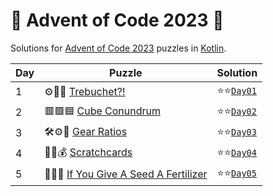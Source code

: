 # 🎄 Advent of Code 2023 🎄

Solutions for [Advent of Code 2023](https://adventofcode.com/2023/) puzzles in [Kotlin](https://kotlinlang.org/).

| Day | Puzzle                                                                        | Solution                                      |
|-----|-------------------------------------------------------------------------------|-----------------------------------------------|
| 1   | ⚙🏹🏰 [Trebuchet?!](https://adventofcode.com/2023/day/1)                      | ⭐⭐[`Day01`](src/main/kotlin/aoc2023/day01.kt) |
| 2   | 🟥🟩🟦 [Cube Conundrum](https://adventofcode.com/2023/day/2)                  | ⭐⭐[`Day02`](src/main/kotlin/aoc2023/day02.kt) |
| 3   | 🛠⚙🚡 [Gear Ratios](https://adventofcode.com/2023/day/3)                      | ⭐⭐[`Day03`](src/main/kotlin/aoc2023/day03.kt) |
| 4   | 🎫🔑💰 [Scratchcards](https://adventofcode.com/2023/day/4)                    | ⭐⭐[`Day04`](src/main/kotlin/aoc2023/day04.kt) |
| 5   | 🌱🧭🌾 [If You Give A Seed A Fertilizer](https://adventofcode.com/2023/day/5) | ⭐⭐[`Day05`](src/main/kotlin/aoc2023/day05.kt) |
